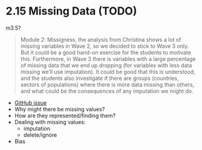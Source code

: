 # 2.15 Missing Data (TODO)

m3.5?

> Module 2: Missigness, the analysis from Christina shows a lot of missing variables in Wave 2, so we decided to stick to Wave 3 only. But it could be a good hand-on exercise for the students to motivate this. Furthermore, in Wave 3 there is variables with a large percentage of missing data that we end up dropping (for variables with less data missing we’ll use imputation). It could be good that this is understood, and the students also investigate if there are groups (countries, sectors of populations) where there is more data missing than others, and what could be the consequences of any imputation we might do.

- [GitHub issue]( https://github.com/alan-turing-institute/rds-course/issues/8#issuecomment-889184150)
- Why might there be missing values?
- How are they represented/finding them?
- Dealing with missing values:
    - imputation
    - delete/ignore
- Bias

```python

```
